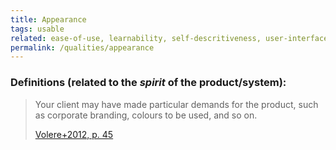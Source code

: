 ```yaml
---
title: Appearance
tags: usable
related: ease-of-use, learnability, self-descritiveness, user-interface-aesthetics
permalink: /qualities/appearance
---
```


### Definitions (related to the _spirit_ of the product/system):


>Your client may have made particular demands for the product, such as corporate branding, colours to be used, and so on. 
>
>[Volere+2012, p. 45](/references/#volere)
